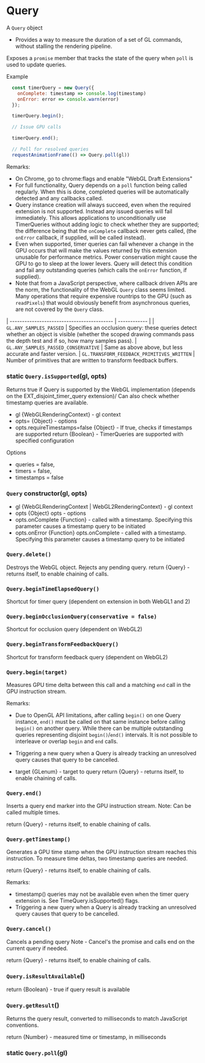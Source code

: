 # Query

A `Query` object

* Provides a way to measure the duration of a set of GL commands,
  without stalling the rendering pipeline.

Exposes a `promise` member that tracks the state of the query
when `poll` is used to update queries.

Example
```js
  const timerQuery = new Query({
    onComplete: timestamp => console.log(timestamp)
    onError: error => console.warn(error)
  });

  timerQuery.begin();

  // Issue GPU calls

  timerQuery.end();

  // Poll for resolved queries
  requestAnimationFrame(() => Query.poll(gl))
```

Remarks:
* On Chrome, go to chrome:flags and enable "WebGL Draft Extensions"
* For full functionality, Query depends on a `poll` function being
  called regularly. When this is done, completed queries will be
  automatically detected and any callbacks called.
* Query instance creation will always succeed, even when the required
  extension is not supported. Instead any issued queries will fail
  immediately. This allows applications to unconditionally use TimerQueries
  without adding logic to check whether they are supported; the
  difference being that the `onComplete` callback never gets called,
  (the `onError` callback, if supplied, will be called instead).
* Even when supported, timer queries can fail whenever a change in the
  GPU occurs that will make the values returned by this extension unusable
  for performance metrics. Power conservation might cause the GPU to go to
  sleep at the lower levers. Query will detect this condition and
  fail any outstanding queries (which calls the `onError` function,
  if supplied).
* Note that from a JavaScript perspective, where callback driven
  APIs are the norm, the functionality of the WebGL `Query` class
  seems limited. Many operations that require expensive rountrips to the GPU
  (such as `readPixels`) that would obviously benefit from asynchronous
  queries, are not covered by the `Query` class.

| ------------------------------------------ | ------------ |
| `GL.ANY_SAMPLES_PASSED`                    | Specifies an occlusion query: these queries detect whether an object is visible (whether the scoped drawing commands pass the depth test and if so, how many samples pass).
| `GL.ANY_SAMPLES_PASSED_CONSERVATIVE`       | Same as above above, but less accurate and faster version.
| `GL.TRANSFORM_FEEDBACK_PRIMITIVES_WRITTEN` | Number of primitives that are written to transform feedback buffers.


### static `Query.isSupported`(gl, opts)

Returns true if Query is supported by the WebGL implementation
(depends on the EXT_disjoint_timer_query extension)/
Can also check whether timestamp queries are available.

* gl {WebGLRenderingContext} - gl context
* opts= {Object}  - options
* opts.requireTimestamps=false {Object}  - If true, checks if timestamps are supported
return {Boolean} - TimerQueries are supported with specified configuration

Options
* queries = false,
* timers = false,
* timestamps = false


### `Query` constructor(gl, opts)

* gl {WebGLRenderingContext | WebGL2RenderingContext} - gl context
* opts {Object} opts - options
* opts.onComplete {Function}  - called with a timestamp.
   Specifying this parameter causes a timestamp query to be initiated
* opts.onError {Function} opts.onComplete - called with a timestamp.
   Specifying this parameter causes a timestamp query to be initiated


### `Query.delete()`

Destroys the WebGL object. Rejects any pending query.
return {Query} - returns itself, to enable chaining of calls.


### `Query.beginTimeElapsedQuery()`

Shortcut for timer query (dependent on extension in both WebGL1 and 2)


### `Query.beginOcclusionQuery(conservative = false)`

Shortcut for occlusion query (dependent on WebGL2)


### `Query.beginTransformFeedbackQuery()`

Shortcut for transform feedback query (dependent on WebGL2)


### `Query.begin(target)`

Measures GPU time delta between this call and a matching `end` call in the
GPU instruction stream.

Remarks:
* Due to OpenGL API limitations, after calling `begin()` on one Query
  instance, `end()` must be called on that same instance before
  calling `begin()` on another query. While there can be multiple
  outstanding queries representing disjoint `begin()`/`end()` intervals.
  It is not possible to interleave or overlap `begin` and `end` calls.
* Triggering a new query when a Query is already tracking an
  unresolved query causes that query to be cancelled.

* target {GLenum}  - target to query
return {Query} - returns itself, to enable chaining of calls.


### `Query.end()`

Inserts a query end marker into the GPU instruction stream.
Note: Can be called multiple times.

return {Query} - returns itself, to enable chaining of calls.


### `Query.getTimestamp()`

Generates a GPU time stamp when the GPU instruction stream reaches
this instruction.
To measure time deltas, two timestamp queries are needed.

return {Query} - returns itself, to enable chaining of calls.

Remarks:
* timestamp() queries may not be available even when the timer query
  extension is. See TimeQuery.isSupported() flags.
* Triggering a new query when a Query is already tracking an
  unresolved query causes that query to be cancelled.


### `Query.cancel()`

Cancels a pending query
Note - Cancel's the promise and calls end on the current query if needed.

return {Query} - returns itself, to enable chaining of calls.


### `Query.isResultAvailable`()

return {Boolean} - true if query result is available


### `Query.getResult`()

Returns the query result, converted to milliseconds to match
JavaScript conventions.

return {Number} - measured time or timestamp, in milliseconds

### static `Query.poll`(gl)

